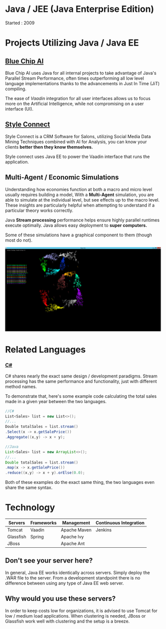 # Java / JEE (Java Enterprise Edition)
Started : 2009

# Projects Utilizing Java / Java EE

## [Blue Chip AI](https://bluechipai.net/)
Blue Chip AI uses Java for all internal projects to take advantage of Java's Parallel Stream Performance, 
often times outperforming all low level language implementations thanks to the advancements in Just In Time (JiT) compiling.

The ease of *Vaadin* integration for all user interfaces allows us to focus more on the Artificial Intelligence, while not compromising on a user interface (UI).

## [Style Connect]((https://90301.github.io/StyleConnectWebsite/))
Style Connect is a CRM Software for Salons, utilizing Social Media Data Mining Techniques combined with AI for Analysis, 
you can know your clients **better then they know themselves.** 

Style connect uses Java EE to power the Vaadin interface that runs the application. 

## Multi-Agent / Economic Simulations
Understanding how economies function at both a macro and micro level usually requires building a model, 
With a **Multi-Agent** simulation, you are able to simulate at the individual level, but see effects up to the macro level. 
These insights are particularly helpful when attempting to understand if a particular theory works correctly.

Java **Stream processing** performance helps ensure highly parallel runtimes execute optimally. Java allows easy deployment to
**super computers.** 

Some of these simulations have a graphical component to them (though most do not).

<img src="https://raw.githubusercontent.com/90301/Boats/UI1/Command%20Links%20whirlpool%20patteren.png">


# Related Languages

### [C#](https://github.com/90301/MarkdownResume/blob/master/Technologies/C_Sharp.md)
C# shares nearly the exact same design / development paradigms. Stream processing has the same performance and functionality, just with different method names.

To demonstrate that, here's some example code calculating the total sales made in a given year between the two languages.
```C#
//C#
List<Sales> list = new List<>();
//...
Double totalSales = list.stream()
.Select(x -> x.getSalePrice())
.Aggregate((x,y) -> x + y);

```

```Java
//Java
List<Sales> list = new ArrayList<>();
//...
Double totalSales = list.stream()
.map(x -> x.getSalePrice())
.reduce((x,y) -> x + y).orElse(0.0);
```

Both of these examples do the exact same thing, the two languages even share the same syntax. 

# Technology
| Servers | Frameworks | Management | Continuous Integration | 
|---------|------------|-------|----------------------------|
| Tomcat | Vaadin | Apache Maven | Jenkins |
| Glassfish | Spring | Apache Ivy  | |
| JBoss | | Apache Ant | |

## Don't see your server here?
In general, Java EE works identically across servers. Simply deploy the .WAR file to the server. 
From a development standpoint there is no difference between using any type of Java EE web server.

## Why would you use these servers?
In order to keep costs low for organizations, it is advised to use Tomcat for low / medium load applications. 
When clustering is needed, JBoss or Glassfish work well with clustering and the setup is a breeze.